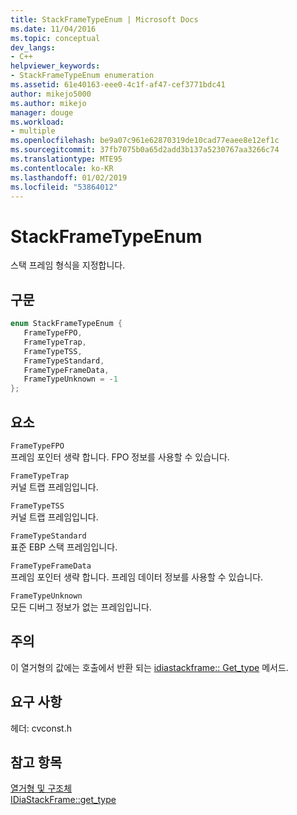 ```yaml
---
title: StackFrameTypeEnum | Microsoft Docs
ms.date: 11/04/2016
ms.topic: conceptual
dev_langs:
- C++
helpviewer_keywords:
- StackFrameTypeEnum enumeration
ms.assetid: 61e40163-eee0-4c1f-af47-cef3771bdc41
author: mikejo5000
ms.author: mikejo
manager: douge
ms.workload:
- multiple
ms.openlocfilehash: be9a07c961e62870319de10cad77eaee8e12ef1c
ms.sourcegitcommit: 37fb7075b0a65d2add3b137a5230767aa3266c74
ms.translationtype: MTE95
ms.contentlocale: ko-KR
ms.lasthandoff: 01/02/2019
ms.locfileid: "53864012"
---
```

# <a name="stackframetypeenum"></a>StackFrameTypeEnum
스택 프레임 형식을 지정합니다.  
  
## <a name="syntax"></a>구문  
  
```C++  
enum StackFrameTypeEnum {  
   FrameTypeFPO,  
   FrameTypeTrap,  
   FrameTypeTSS,  
   FrameTypeStandard,  
   FrameTypeFrameData,  
   FrameTypeUnknown = -1  
};  
```  
  
## <a name="elements"></a>요소  
 `FrameTypeFPO`  
 프레임 포인터 생략 합니다. FPO 정보를 사용할 수 있습니다.  
  
 `FrameTypeTrap`  
 커널 트랩 프레임입니다.  
  
 `FrameTypeTSS`  
 커널 트랩 프레임입니다.  
  
 `FrameTypeStandard`  
 표준 EBP 스택 프레임입니다.  
  
 `FrameTypeFrameData`  
 프레임 포인터 생략 합니다. 프레임 데이터 정보를 사용할 수 있습니다.  
  
 `FrameTypeUnknown`  
 모든 디버그 정보가 없는 프레임입니다.  
  
## <a name="remarks"></a>주의  
 이 열거형의 값에는 호출에서 반환 되는 [idiastackframe:: Get_type](../../debugger/debug-interface-access/idiastackframe-get-type.md) 메서드.  
  
## <a name="requirements"></a>요구 사항  
 헤더: cvconst.h  
  
## <a name="see-also"></a>참고 항목  
 [열거형 및 구조체](../../debugger/debug-interface-access/enumerations-and-structures.md)   
 [IDiaStackFrame::get_type](../../debugger/debug-interface-access/idiastackframe-get-type.md)